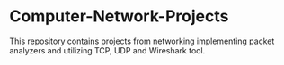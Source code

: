# Computer-Network-Projects
This repository contains projects from networking implementing packet analyzers and utilizing TCP, UDP and Wireshark tool. 
